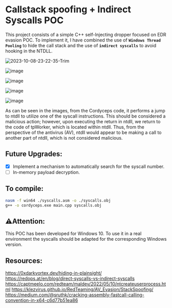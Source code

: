 # Callstack spoofing + Indirect Syscalls POC
This project consists of a simple C++ self-Injecting dropper focused on EDR evasion POC. To implement it, I have combined the use of  **``Windows Thread Pooling``**  to hide the call stack and the use of  **``indirect syscalls``**  to avoid hooking in the NTDLL.
<br>

![2023-10-08-23-22-35-Trim](https://github.com/pard0p/Cordyceps/assets/79936108/060db2ad-2c02-4501-bc86-5be0cff78711)

![image](https://github.com/pard0p/Cordyceps/assets/79936108/231e3722-9190-4846-88d9-66870acb7eb2)

![image](https://github.com/pard0p/Cordyceps/assets/79936108/742dee9c-7c91-41cb-9dd9-4a22985bfc5b)

![image](https://github.com/pard0p/Cordyceps/assets/79936108/aeefb8d2-cf8a-4d79-969a-7e195e878731)

![image](https://github.com/pard0p/Cordyceps/assets/79936108/eac6158f-f1f6-41f7-878f-2c1333a06b54)

As can be seen in the images, from the Cordyceps code, it performs a jump to ntdll to utilize one of the syscall instructions. This should be considered a malicious action; however, upon executing the return in ntdll, we return to the code of tpWorker, which is located within ntdll. Thus, from the perspective of the antivirus (AV), ntdll would appear to be making a call to another part of ntdll, which is not considered malicious.

## Future Upgrades:
- [x] Implement a mechanism to automatically search for the syscall number.
- [ ] In-memory payload decryption.

## To compile:

```bash
nasm -f win64 ./syscalls.asm -o ./syscalls.obj
g++ -o cordyceps.exe main.cpp syscalls.obj
```

## ⚠️Attention:

This POC has been developed for Windows 10. To use it in a real environment the syscalls should be adapted for the corresponding Windows version.

## Resources:

https://0xdarkvortex.dev/hiding-in-plainsight/
https://redops.at/en/blog/direct-syscalls-vs-indirect-syscalls
https://captmeelo.com/redteam/maldev/2022/05/10/ntcreateuserprocess.html
https://klezvirus.github.io/RedTeaming/AV_Evasion/StackSpoofing/
https://medium.com/@sruthk/cracking-assembly-fastcall-calling-convention-in-x64-c6d77b51ea86
